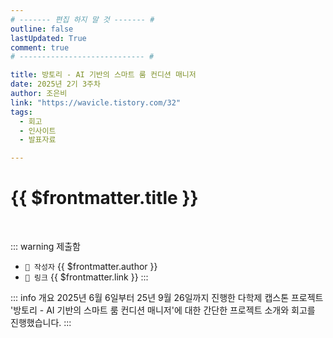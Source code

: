 ```yaml
---
# ------- 편집 하지 말 것 ------- #
outline: false
lastUpdated: True
comment: true
# ---------------------------- #

title: 방토리 - AI 기반의 스마트 룸 컨디션 매니저
date: 2025년 2기 3주차
author: 조은비
link: "https://wavicle.tistory.com/32"
tags:
  - 회고
  - 인사이트
  - 발표자료

---
```


# {{ $frontmatter.title }}

<br>

<!-- 여기는 냅두기 -->
::: warning 제출함
 - `🥳 작성자` {{ $frontmatter.author }}
 - `🔗 링크` <a :href="$frontmatter.link" target="_blank" rel="noopener"> {{ $frontmatter.link }} </a>
::: 

<!-- 업데이트 사항 등 필요한 내용 아래부터 자유롭게 사용 -->
::: info 개요
2025년 6월 6일부터 25년 9월 26일까지 진행한 다학제 캡스톤 프로젝트  '방토리 - AI 기반의 스마트 룸 컨디션 매니저'에 대한 간단한 프로젝트 소개와 회고를 진행했습니다.
::: 
